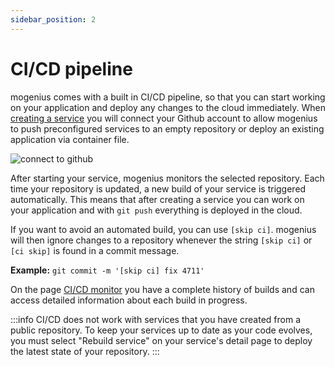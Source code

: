 ```yaml
---
sidebar_position: 2
---
```


# CI/CD pipeline

mogenius comes with a built in CI/CD pipeline, so that you can start working on your application and deploy any changes to the cloud immediately.
When [creating a service](#) you will connect your Github account to allow mogenius to push preconfigured services to an empty repository or deploy an existing application via container file.

![connect to github](https://api.mogenius.com/file/id/88626d92-fa15-4d9e-8598-6a914daa633c)

After starting your service, mogenius monitors the selected repository. Each time your repository is updated, a new build of your service is triggered automatically.
This means that after creating a service you can work on your application and with `git push` everything is deployed in the cloud.

If you want to avoid an automated build, you can use `[skip ci]`. mogenius will then ignore changes to a repository whenever the string `[skip ci]` or `[ci skip]` is found in a commit message.  

**Example:** `git commit -m '[skip ci] fix 4711'`

On the page [CI/CD monitor](#) you have a complete history of builds and can access detailed information about each build in progress.

:::info
CI/CD does not work with services that you have created from a public repository. To keep your services up to date as your code evolves, you must select "Rebuild service" on your service's detail page to deploy the latest state of your repository.
:::
